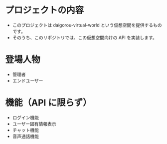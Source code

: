 # プロジェクトの内容

- このプロジェクトは daigorou-virtual-world という仮想空間を提供するものです。
- そのうち、このリポジトリでは、この仮想空間向けの API を実装します。

# 登場人物

- 管理者
- エンドユーザー

# 機能（API に限らず）

- ログイン機能
- ユーザー固有情報表示
- チャット機能
- 音声通話機能
